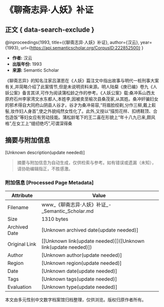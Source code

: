 # 《聊斋志异·人妖》补证

## 正文 { data-search-exclude }


@inproceedings{1993,
  title={《聊斋志异·人妖》补证},
  author={汉云},
  year={1993},
  url={https://api.semanticscholar.org/CorpusID:222852500}
}

- **作者:** 汉云
- **出版年份:** 1993
- **来源:** Semantic Scholar

《聊斋志异》的知名注家吕湛恩在《人妖》篇注文中指出故事与明代一桩刑事大案有关,并简略介绍了此案情节,但是未说明资料来源。明人陆粲《庚已编》卷九《人妖公案》备言其详,可作为阅读蒲松龄之作的参考。《人妖公案》载:桑冲系山西太原府石州李家湾文水东都人,本姓李,因被卖至榆次县桑茂家,从其姓。桑冲奸骗妇女的邪术得自大同府山阴县人谷才。谷才为桑冲易容,“将眉脸绞剃,分作三柳,戴上鬏髻,妆作妇人身首”,使之外貌纯然女性化了。此外,又授以“描剪花样、扣绣鞋顶、合包造饭”等妇女应有劳动技能。蒲松龄笔下的王二喜在形貌上“年十八九已来,颇风格”,在女工上“缝纫绝巧”,可谓深得桑 
<!-- tcd_original_link https://www.semanticscholar.org/paper/%E3%80%8A%E8%81%8A%E6%96%8B%E5%BF%97%E5%BC%82%C2%B7%E4%BA%BA%E5%A6%96%E3%80%8B%E8%A1%A5%E8%AF%81-%E6%B1%89%E4%BA%91/a1935dc46c2fb0c2fc1df7d10dff9c91fb3205a4 -->


## 摘要与附加信息

<!-- tcd_abstract -->
[Unknown description(update needed)]
<!-- tcd_abstract_end -->

> 摘要与附加信息为自动生成，仅供检索与参考。如有错误或遗漏（未知），请协助编辑指正，不胜感激。

### 附加信息 [Processed Page Metadata]

| Attribute       | Value                                  |
|-----------------|----------------------------------------|
| Filename        | www_《聊斋志异·人妖》补证_-_Semantic_Scholar.md                             |
| Size            | 1310 bytes                           |
| Archived Date   | [Unknown archived date(update needed)]                             |
| Original Link   | [[Unknown link(update needed)]]([Unknown link(update needed)])                       |
| Author          | [Unknown author(update needed)]                               |
| Region          | [Unknown region(update needed)]                               |
| Date            | [Unknown date(update needed)]                                 |
| Tags            | [Unknown tags(update needed)]                                 |
| Evaluation            | [Unknown type(update needed)]                                 |
<!-- tcd_table_end -->

本文由多元性别中文数字档案馆归档整理，仅供浏览。版权归原作者所有。
